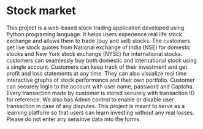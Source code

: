 # Stock market
This project is a web-based stock trading application developed using Python programing language.  It helps users experience real life stock exchange and allows them to trade (buy and sell) stocks.  The customers get live stock quotes from National exchange of India (NSE) for domestic stocks and New York stock exchange (NYSE) for international stocks. customers can seamlessly buy both domestic and international stock using a single account.  Customers can keep track of their investment and get profit and loss statements at any time. They can also visualize real time interactive graphs of stock performance and their own portfolio. Customer can securely login to the account with user name, password and Captcha. Every transaction made by customer is stored securely with transaction ID for reference. We also has Admin control to enable or disable user transaction in case of any disputes. This project is meant to serve as a learning platform so that users can learn investing without any real losses. Please do not enter any sensitive data into the forms.
